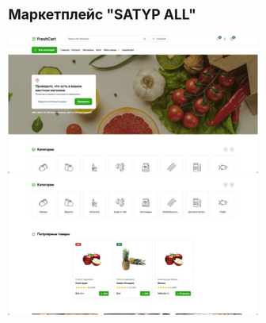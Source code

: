 # Маркетплейс "SATYP ALL"

![Главная страница маркетплейса](static/git/img/index.png)
![Главная страница маркетплейса](static/git/img/index2.png)